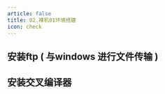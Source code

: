 ```yaml
---
article: false
title: 02.裸机01环境搭建
icon: check
---
```


## 安装ftp ( 与windows 进行文件传输 )


## 安装交叉编译器









































